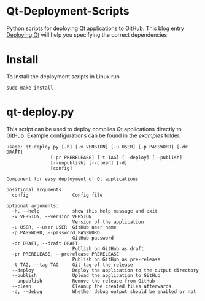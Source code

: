 Qt-Deployment-Scripts
=====================

Python scripts for deploying Qt applications to GitHub. This blog entry [Deploying Qt](http://www.tripleboot.org/?p=138) will help you specifying the correct dependencies.

# Install
To install the deployment scripts in Linux run

    sudo make install

# qt-deploy.py
This script can be used to deploy compiles Qt applications directly to GitHub. Example configurations can be found in the *examples* folder.

    usage: qt-deploy.py [-h] [-v VERSION] [-u USER] [-p PASSWORD] [-dr DRAFT]
                    [-pr PRERELEASE] [-t TAG] [--deploy] [--publish]
                    [--unpublish] [--clean] [-d]
                    [config]

    Component for easy deployment of Qt applications
    
    positional arguments:
      config                Config file
    
    optional arguments:
      -h, --help            show this help message and exit
      -v VERSION, --version VERSION
                            Version of the application
      -u USER, --user USER  GitHub user name
      -p PASSWORD, --password PASSWORD
                            GitHub password
      -dr DRAFT, --draft DRAFT
                            Publish on GitHub as draft
      -pr PRERELEASE, --prerelease PRERELEASE
                            Publish on GitHub as pre-release
      -t TAG, --tag TAG     Git tag of the release
      --deploy              Deploy the application to the output directory
      --publish             Upload the application to GitHub
      --unpublish           Remove the release from GitHub
      --clean               Cleanup the created files afterwards
      -d, --debug           Whether debug output should be enabled or not
